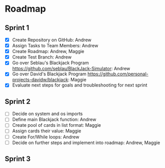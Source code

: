 # Roadmap
## Sprint 1
- [x] Create Repository on GitHub: Andrew
- [x] Assign Tasks to Team Members: Andrew
- [x] Create Roadmap: Andrew, Maggie
- [x] Create Test Branch: Andrew
- [x] Go over Seblau's Blackjack Program <https://github.com/seblau/BlackJack-Simulator>: Andrew
- [x] Go over David's Blackjack Program <https://github.com/personal-projects-davidw/blackjack>: Maggie 
- [x] Evaluate next steps for goals and troubleshooting for next sprint

## Sprint 2
- [ ] Decide on system and os imports
- [ ] Define main Blackjack function: Andrew
- [ ] Create pool of cards in list format: Maggie 
- [ ] Assign cards their value: Maggie
- [ ] Create For/While loops: Andrew
- [ ] Decide on further steps and implement into roadmap: Andrew, Maggie

## Sprint 3
